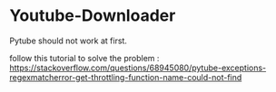 # Youtube-Downloader

Pytube should not work at first.

follow this tutorial to solve the problem :
https://stackoverflow.com/questions/68945080/pytube-exceptions-regexmatcherror-get-throttling-function-name-could-not-find
